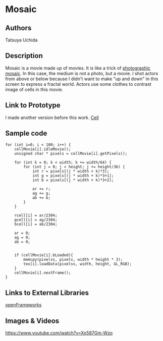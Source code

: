 # Mosaic


## Authors
Tatsuya Uchida

## Description
Mosaic is a movie made up of movies. It is like a trick of [photographic mosaic](http://en.wikipedia.org/wiki/Photographic_mosaic "photographic mosaic"). In this case, the medium is not a photo, but a movie.
I shot actors from above or below because I didn't want to make "up and down" in this screen to express a fractal world. Actors use some clothes to contrast image of cells in this movie. 


## Link to Prototype
I made another version before this work.
[Cell](http://ukn.cc/portfolio/?p=12 "cell")

## Sample code
```
for (int i=0; i < 100; i++) {
	cellMovie[i].idleMovie();
	unsigned char * pixels = cellMovie[i].getPixels();

	for (int k = 0; k < width; k += width/64) {
		for (int j = 0; j < height; j += height/36) {
			int r = pixels[(j * width + k)*3];
			int g = pixels[(j * width + k)*3+1];
			int b = pixels[(j * width + k)*3+2];

			ar += r;
			ag += g;
			ab += b;
		}
	}

	rcell[i] = ar/2304;
	gcell[i] = ag/2304;
	bcell[i] = ab/2304;

	ar = 0;
	ag = 0;
	ab = 0;


	if (cellMovie[i].bLoaded){
		memcpy(pixelss, pixels, width * height * 3);
		tex[i].loadData(pixelss, width, height, GL_RGB);
	}
	cellMovie[i].nextFrame();
}
```

## Links to External Libraries
[openFrameworks](http://www.openframeworks.cc "openFrameworks")


## Images & Videos
https://www.youtube.com/watch?v=Xo587Gm-Wzo
